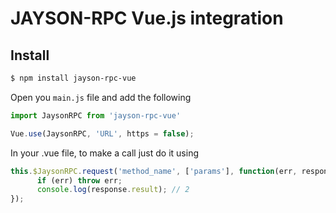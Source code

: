 # JAYSON-RPC Vue.js integration

## Install

```bash
$ npm install jayson-rpc-vue
```

Open you `main.js` file and add the following

```javascript
import JaysonRPC from 'jayson-rpc-vue'

Vue.use(JaysonRPC, 'URL', https = false);
```

In your .vue file, to make a call just do it using

```javascript
this.$JaysonRPC.request('method_name', ['params'], function(err, response) {
      if (err) throw err;
      console.log(response.result); // 2
});
```
